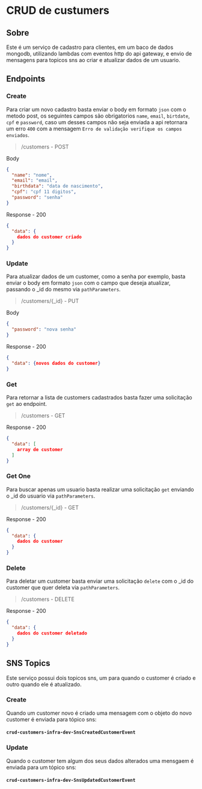 # CRUD de custumers

## Sobre

Este é um serviço de cadastro para clientes, em um baco de dados mongodb, utilizando lambdas com eventos http do api gateway, e envio de mensagens para topicos sns ao criar e atualizar dados de um usuario.

## Endpoints

### Create

Para criar um novo cadastro basta enviar o body em formato `json` com o metodo post, os seguintes campos são obrigatorios `name`, `email`, `birtdate`, `cpf` e `password`, caso um desses campos não seja enviada a api retornara um erro `400` com a mensagem `Erro de validação verifique os campos enviados`.

> /customers - POST

Body

```json
{
  "name": "nome",
  "email": "email",
  "birthdata": "data de nascimento",
  "cpf": "cpf 11 digitos",
  "password": "senha"
}
```

Response - 200

```json
{
  "data": {
    dados do customer criado
  }
}
```

### Update

Para atualizar dados de um customer, como a senha por exemplo, basta enviar o body em formato `json` com o campo que deseja atualizar, passando o \_id do mesmo via `pathParameters`.

> /customers/{\_id} - PUT

Body

```json
{
  "password": "nova senha"
}
```

Response - 200

```json
{
  "data": {novos dados do customer}
}
```

### Get

Para retornar a lista de customers cadastrados basta fazer uma solicitação `get` ao endpoint.

> /customers - GET

Response - 200

```json
{
  "data": [
    array de customer
  ]
}
```

### Get One

Para buscar apenas um usuario basta realizar uma solicitação `get` enviando o \_id do usuario via `pathParameters`.

> /customers/{\_id} - GET

Response - 200

```json
{
  "data": {
    dados do customer
  }
}
```

### Delete

Para deletar um customer basta enviar uma solicitação `delete` com o \_id do customer que quer deleta via `pathParameters`.

> /customers - DELETE

Response - 200

```json
{
  "data": {
    dados do customer deletado
  }
}
```

## SNS Topics

Este serviço possui dois topicos sns, um para quando o customer é criado e outro quando ele é atualizado.

### Create

Quando um customer novo é criado uma mensagem com o objeto do novo customer é enviada para tópico sns:

#### `crud-customers-infra-dev-SnsCreatedCustomerEvent`

### Update

Quando o customer tem algum dos seus dados alterados uma mensgaem é enviada para um tópico sns:

#### `crud-customers-infra-dev-SnsUpdatedCustomerEvent`
